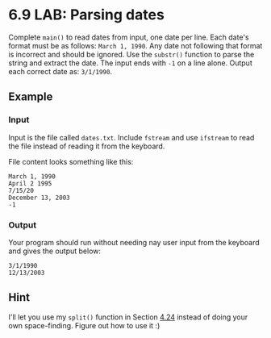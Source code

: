 # 6.9 LAB: Parsing dates
Complete `main()` to read dates from input, one date per line.
Each date's format must be as follows: `March 1, 1990`.
Any date not following that format is incorrect and should be ignored.
Use the `substr()` function to parse the string and extract the date.
The input ends with `-1` on a line alone.
Output each correct date as: `3/1/1990`.

## Example

### Input
Input is the file called `dates.txt`.
Include `fstream` and use `ifstream` to read the file instead of reading it
from the keyboard.

File content looks something like this:
```
March 1, 1990
April 2 1995
7/15/20
December 13, 2003
-1
```

### Output
Your program should run without needing nay user input from the keyboard and
gives the output below:
```
3/1/1990
12/13/2003
```

## Hint
I'll let you use my `split()` function in Section [4.24] instead of
doing your own space-finding.
Figure out how to use it :)

[4.24]: ../../04-branches/4.24-optional-name-format/paul-solution.cpp